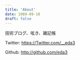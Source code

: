 ```yaml
---
title: 'About'
date: 1989-09-10
draft: false
---
```


技術ブログ、呟き、雑記帳

Twitter: https://Twitter.com/__eda3

Github: http://github.com/eda3
